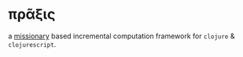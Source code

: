 # πρᾶξις

a [missionary](https://github.com/leonoel/missionary/) based incremental computation framework for `clojure` & `clojurescript`.
